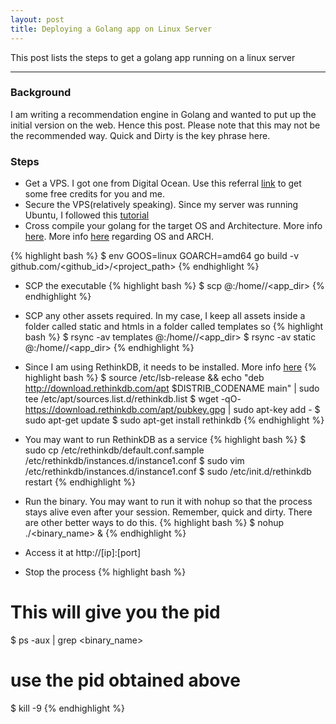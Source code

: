 ```yaml
---
layout: post
title: Deploying a Golang app on Linux Server
---
```


This post lists the steps to get a golang app running on a linux server

-----

### Background

I am writing a recommendation engine in Golang and wanted to put up the initial version on the web. Hence this post. Please note that this may not be the recommended way. Quick and Dirty is the key phrase here.

### Steps

* Get a VPS. I got one from Digital Ocean. Use this referral <a href="https://m.do.co/c/0e9b19aad9a9">link</a> to get some free credits for you and me.
* Secure the VPS(relatively speaking). Since my server was running Ubuntu, I followed this <a href="https://www.digitalocean.com/community/tutorials/initial-server-setup-with-ubuntu-14-04">tutorial</a>
* Cross compile your golang for the target OS and Architecture. More info <a href="http://dave.cheney.net/2015/08/22/cross-compilation-with-go-1-5">here</a>. More info <a href="https://golang.org/doc/install/source#environment">here</a> regarding OS and ARCH.

{% highlight bash %}
$ env GOOS=linux GOARCH=amd64 go build -v github.com/<github_id>/<project_path>
{% endhighlight %}

* SCP the executable
{% highlight bash %}
$ scp <executable> <username>@<ip>:/home/<username>/<app_dir>
{% endhighlight %}
* SCP any other assets required. In my case, I keep all assets inside a folder called static and htmls in a folder called templates so
{% highlight bash %}
$ rsync -av templates <username>@<ip>:/home/<username>/<app_dir>
$ rsync -av static <username>@<ip>:/home/<username>/<app_dir>
{% endhighlight %}

* Since I am using RethinkDB, it needs to be installed. More info <a href="https://www.rethinkdb.com/docs/install/ubuntu/">here</a>
{% highlight bash %}
$ source /etc/lsb-release && echo "deb http://download.rethinkdb.com/apt $DISTRIB_CODENAME main" | sudo tee /etc/apt/sources.list.d/rethinkdb.list
$ wget -qO- https://download.rethinkdb.com/apt/pubkey.gpg | sudo apt-key add -
$ sudo apt-get update
$ sudo apt-get install rethinkdb
{% endhighlight %}

* You may want to run RethinkDB as a service
{% highlight bash %}
$ sudo cp /etc/rethinkdb/default.conf.sample /etc/rethinkdb/instances.d/instance1.conf
$ sudo vim /etc/rethinkdb/instances.d/instance1.conf
$ sudo /etc/init.d/rethinkdb restart
{% endhighlight %}

* Run the binary. You may want to run it with nohup so that the process stays alive even after your session. Remember, quick and dirty. There are other better ways to do this.
{% highlight bash %}
$ nohup ./<binary_name> &
{% endhighlight %}

* Access it at http://[ip]:[port] 

* Stop the process
{% highlight bash %}
# This will give you the pid
$ ps -aux | grep <binary_name>
# use the pid obtained above
$ kill -9 <pid>
{% endhighlight %}


